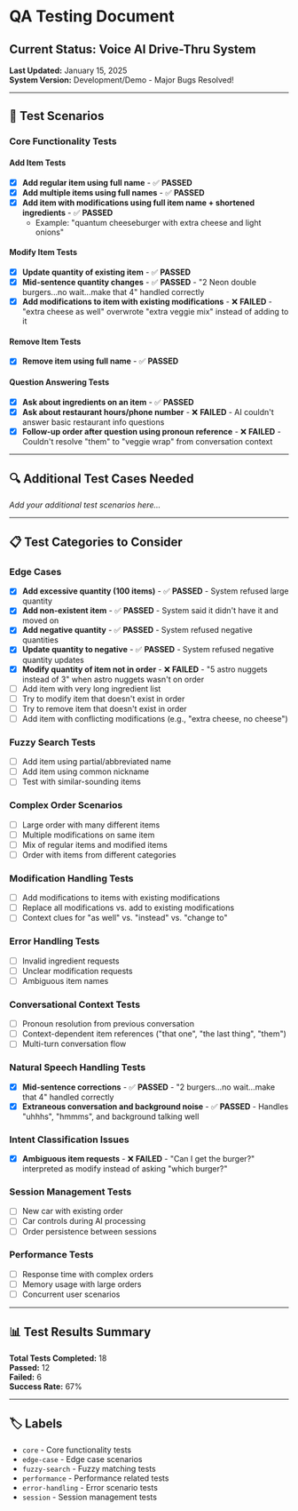 # QA Testing Document

## Current Status: Voice AI Drive-Thru System

**Last Updated:** January 15, 2025  
**System Version:** Development/Demo - Major Bugs Resolved!

---

## 🧪 Test Scenarios

### **Core Functionality Tests**

#### **Add Item Tests**
- [x] **Add regular item using full name** - ✅ **PASSED**
- [x] **Add multiple items using full names** - ✅ **PASSED**  
- [x] **Add item with modifications using full item name + shortened ingredients** - ✅ **PASSED**
  - Example: "quantum cheeseburger with extra cheese and light onions"

#### **Modify Item Tests**
- [x] **Update quantity of existing item** - ✅ **PASSED**
- [x] **Mid-sentence quantity changes** - ✅ **PASSED** - "2 Neon double burgers...no wait...make that 4" handled correctly
- [x] **Add modifications to item with existing modifications** - ❌ **FAILED** - "extra cheese as well" overwrote "extra veggie mix" instead of adding to it

#### **Remove Item Tests**
- [x] **Remove item using full name** - ✅ **PASSED**

#### **Question Answering Tests**
- [x] **Ask about ingredients on an item** - ✅ **PASSED**
- [x] **Ask about restaurant hours/phone number** - ❌ **FAILED** - AI couldn't answer basic restaurant info questions
- [x] **Follow-up order after question using pronoun reference** - ❌ **FAILED** - Couldn't resolve "them" to "veggie wrap" from conversation context

---

## 🔍 Additional Test Cases Needed

*Add your additional test scenarios here...*

---

## 📋 Test Categories to Consider

### **Edge Cases**
- [x] **Add excessive quantity (100 items)** - ✅ **PASSED** - System refused large quantity
- [x] **Add non-existent item** - ✅ **PASSED** - System said it didn't have it and moved on
- [x] **Add negative quantity** - ✅ **PASSED** - System refused negative quantities
- [x] **Update quantity to negative** - ✅ **PASSED** - System refused negative quantity updates
- [x] **Modify quantity of item not in order** - ❌ **FAILED** - "5 astro nuggets instead of 3" when astro nuggets wasn't on order
- [ ] Add item with very long ingredient list
- [ ] Try to modify item that doesn't exist in order
- [ ] Try to remove item that doesn't exist in order
- [ ] Add item with conflicting modifications (e.g., "extra cheese, no cheese")

### **Fuzzy Search Tests**
- [ ] Add item using partial/abbreviated name
- [ ] Add item using common nickname
- [ ] Test with similar-sounding items

### **Complex Order Scenarios**
- [ ] Large order with many different items
- [ ] Multiple modifications on same item
- [ ] Mix of regular items and modified items
- [ ] Order with items from different categories

### **Modification Handling Tests**
- [ ] Add modifications to items with existing modifications
- [ ] Replace all modifications vs. add to existing modifications
- [ ] Context clues for "as well" vs. "instead" vs. "change to"

### **Error Handling Tests**
- [ ] Invalid ingredient requests
- [ ] Unclear modification requests
- [ ] Ambiguous item names

### **Conversational Context Tests**
- [ ] Pronoun resolution from previous conversation
- [ ] Context-dependent item references ("that one", "the last thing", "them")
- [ ] Multi-turn conversation flow

### **Natural Speech Handling Tests**
- [x] **Mid-sentence corrections** - ✅ **PASSED** - "2 burgers...no wait...make that 4" handled correctly
- [x] **Extraneous conversation and background noise** - ✅ **PASSED** - Handles "uhhhs", "hmmms", and background talking well

### **Intent Classification Issues**
- [x] **Ambiguous item requests** - ❌ **FAILED** - "Can I get the burger?" interpreted as modify instead of asking "which burger?"

### **Session Management Tests**
- [ ] New car with existing order
- [ ] Car controls during AI processing
- [ ] Order persistence between sessions

### **Performance Tests**
- [ ] Response time with complex orders
- [ ] Memory usage with large orders
- [ ] Concurrent user scenarios

---

## 📊 Test Results Summary

**Total Tests Completed:** 18  
**Passed:** 12  
**Failed:** 6  
**Success Rate:** 67%

---

## 🏷️ Labels

- `core` - Core functionality tests
- `edge-case` - Edge case scenarios
- `fuzzy-search` - Fuzzy matching tests
- `performance` - Performance related tests
- `error-handling` - Error scenario tests
- `session` - Session management tests
